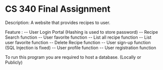 # CS 340 Final Assignment

Description: A website that provides recipes to user. 

Feature :
-- User Login Portal (Hashing is used to store password) 
-- Recipe Search function 
-- User favorite function 
-- List all recipe function 
-- List user favorite function 
-- Delete Recipe function 
-- User sign-up function (SQL Injection is fixed) 
-- User profile function 
-- User registration function 

To run this program you are required to host a database. (Locally or Publicly) 
